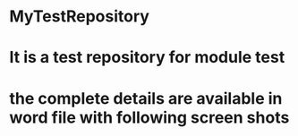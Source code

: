 # MyTestRepository

# It is a test repository for module test 
# the complete details are available in word file with following screen shots
